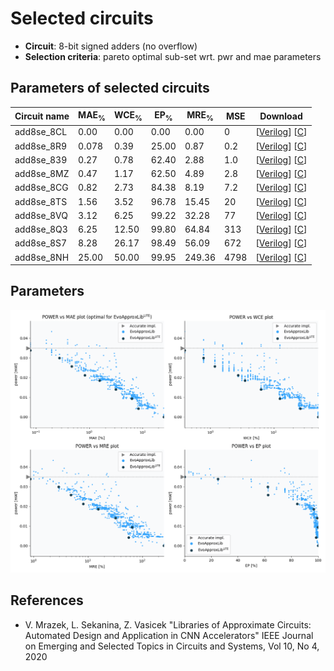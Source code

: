 
Selected circuits
===================
 - **Circuit**: 8-bit signed adders (no overflow)
 - **Selection criteria**: pareto optimal sub-set wrt. pwr and mae parameters

Parameters of selected circuits
----------------------------

| Circuit name | MAE<sub>%</sub> | WCE<sub>%</sub> | EP<sub>%</sub> | MRE<sub>%</sub> | MSE | Download |
| --- |  --- | --- | --- | --- | --- | --- | 
| add8se_8CL | 0.00 | 0.00 | 0.00 | 0.00 | 0 |  [[Verilog](add8se_8CL.v)]  [[C](add8se_8CL.c)] |
| add8se_8R9 | 0.078 | 0.39 | 25.00 | 0.87 | 0.2 |  [[Verilog](add8se_8R9.v)]  [[C](add8se_8R9.c)] |
| add8se_839 | 0.27 | 0.78 | 62.40 | 2.88 | 1.0 |  [[Verilog](add8se_839.v)]  [[C](add8se_839.c)] |
| add8se_8MZ | 0.47 | 1.17 | 62.50 | 4.89 | 2.8 |  [[Verilog](add8se_8MZ.v)]  [[C](add8se_8MZ.c)] |
| add8se_8CG | 0.82 | 2.73 | 84.38 | 8.19 | 7.2 |  [[Verilog](add8se_8CG.v)]  [[C](add8se_8CG.c)] |
| add8se_8TS | 1.56 | 3.52 | 96.78 | 15.45 | 20 |  [[Verilog](add8se_8TS.v)]  [[C](add8se_8TS.c)] |
| add8se_8VQ | 3.12 | 6.25 | 99.22 | 32.28 | 77 |  [[Verilog](add8se_8VQ.v)]  [[C](add8se_8VQ.c)] |
| add8se_8Q3 | 6.25 | 12.50 | 99.80 | 64.84 | 313 |  [[Verilog](add8se_8Q3.v)]  [[C](add8se_8Q3.c)] |
| add8se_8S7 | 8.28 | 26.17 | 98.49 | 56.09 | 672 |  [[Verilog](add8se_8S7.v)]  [[C](add8se_8S7.c)] |
| add8se_8NH | 25.00 | 50.00 | 99.95 | 249.36 | 4798 |  [[Verilog](add8se_8NH.v)]  [[C](add8se_8NH.c)] |
    
Parameters
--------------
![Parameters figure](fig.png)

References
--------------
   - V. Mrazek, L. Sekanina, Z. Vasicek "Libraries of Approximate Circuits: Automated Design and Application in CNN Accelerators" IEEE Journal on Emerging and Selected Topics in Circuits and Systems, Vol 10, No 4, 2020

             